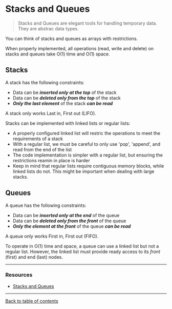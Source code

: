 # Stacks and Queues

> Stacks and Queues are elegant tools for handling temporary data.  They are abstrac data types.

You can think of stacks and queues as arrays with restrictions.

When properly implemented, all operations (read, write and delete) on stacks and queues take O(1) time and O(1) space.

## Stacks
A stack has the following constraints:
- Data can be ***inserted only at the top*** of the stack
- Data can be ***deleted only from the top*** of the stack
- ***Only the last element*** of the stack ***can be read***

A stack only works Last in, First out (LIFO).

Stacks can be implemented with linked lists or regular lists:
- A properly configured linked list will restric the operations to meet the requirements of a stack
- With a regular list, we must be careful to only use 'pop', 'append', and read from the end of the list
- The code implementation is simpler with a regular list, but ensuring the restrictions reamin in place is harder
- Keep in mind that regular lists require contiguous memory blocks, while linked lists do not. This might be important when dealing with large stacks.

## Queues
A queue has the following constraints:
- Data can be ***inserted only at the end*** of the queue
- Data can be ***deleted only from the front*** of the queue
- ***Only the element at the front*** of the queue ***can be read***

A queue only works First in, First out (FIFO).

To operate in O(1) time and space, a queue can use a linked list but not a regular list.  However, the linked list must provide ready access to its *front* (first) and end (last) nodes.

---

### Resources

- [Stacks and Queues](https://codefellows.github.io/common_curriculum/data_structures_and_algorithms/Code_401/class-10/resources/stacks_and_queues.html)

---

[Back to table of contents](../README.md)